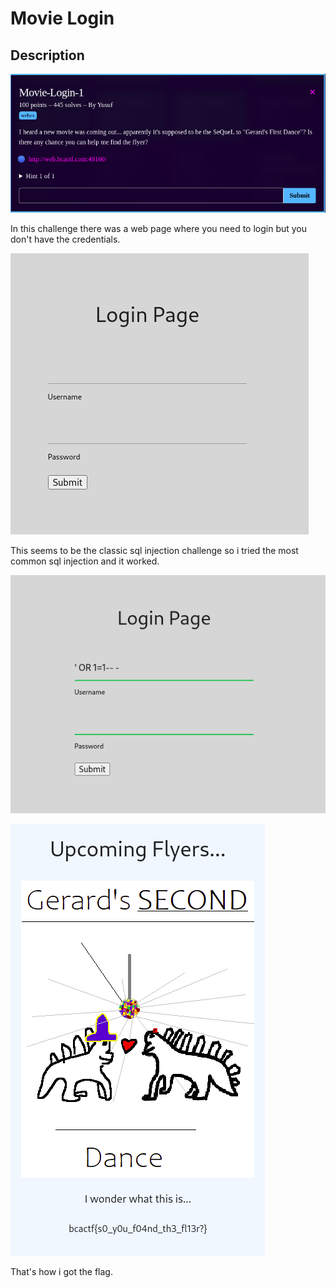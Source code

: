 # Movie Login

## Description

![BCACTF-2.0](img/1.png)

In this challenge there was a web page where you need to login but you don't have the credentials.

![BCACTF-2.0](img/2.png)

This seems to be the classic sql injection challenge so i tried the most common sql injection and it worked.

![BCACTF-2.0](img/3.png)

![BCACTF-2.0](img/4.png)

That's how i got the flag.